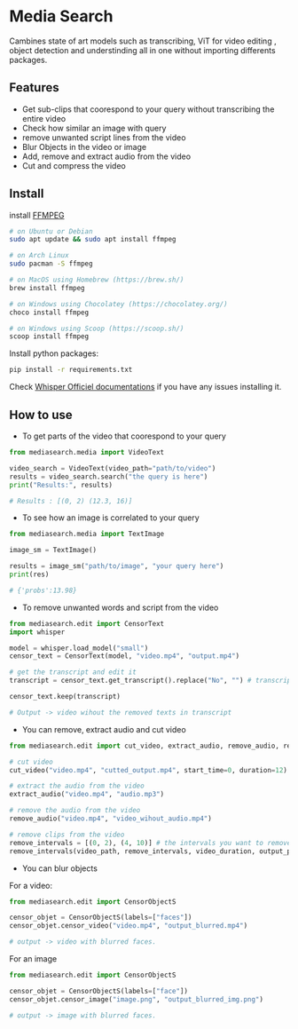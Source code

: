# Media Search
Cambines state of art models such as transcribing, ViT for video editing , object detection and understinding all in one without importing differents packages.

## Features
- Get sub-clips that coorespond to your query without transcribing the entire video
- Check how similar an image with query
- remove unwanted script lines from the video
- Blur Objects in the video or image
- Add, remove and extract audio from the video
- Cut and compress the video

## Install

install [FFMPEG](https://ffmpeg.org/)
```bash
# on Ubuntu or Debian
sudo apt update && sudo apt install ffmpeg

# on Arch Linux
sudo pacman -S ffmpeg

# on MacOS using Homebrew (https://brew.sh/)
brew install ffmpeg

# on Windows using Chocolatey (https://chocolatey.org/)
choco install ffmpeg

# on Windows using Scoop (https://scoop.sh/)
scoop install ffmpeg
```

Install python packages:

```bash
pip install -r requirements.txt
```
Check [Whisper Officiel documentations](https://github.com/openai/whisper) if you have any issues installing it.

## How to use

* To get parts of the video that coorespond to your query 

```python
from mediasearch.media import VideoText

video_search = VideoText(video_path="path/to/video")
results = video_search.search("the query is here")
print("Results:", results)

# Results : [(0, 2) (12.3, 16)]
```

* To see how an image is correlated to your query

```python
from mediasearch.media import TextImage

image_sm = TextImage()

results = image_sm("path/to/image", "your query here")
print(res)

# {'probs':13.98}
```

* To remove unwanted words and script from the video 

```python
from mediasearch.edit import CensorText
import whisper

model = whisper.load_model("small")
censor_text = CensorText(model, "video.mp4", "output.mp4")

# get the transcript and edit it
transcript = censor_text.get_transcript().replace("No", "") # transcript without the word "No"

censor_text.keep(transcript)

# Output -> video wihout the removed texts in transcript
```

* You can remove, extract audio and cut video 

```python
from mediasearch.edit import cut_video, extract_audio, remove_audio, remove_intervals

# cut video
cut_video("video.mp4", "cutted_output.mp4", start_time=0, duration=12)

# extract the audio from the video
extract_audio("video.mp4", "audio.mp3")

# remove the audio from the video
remove_audio("video.mp4", "video_wihout_audio.mp4")

# remove clips from the video
remove_intervals = [(0, 2), (4, 10)] # the intervals you want to remove
remove_intervals(video_path, remove_intervals, video_duration, output_path)
```

* You can blur objects

For a video:
```python
from mediasearch.edit import CensorObjectS

censor_objet = CensorObjectS(labels=["faces"])
censor_objet.censor_video("video.mp4", "output_blurred.mp4")

# output -> video with blurred faces.
```

For an image
```python
from mediasearch.edit import CensorObjectS

censor_objet = CensorObjectS(labels=["face"])
censor_objet.censor_image("image.png", "output_blurred_img.png")

# output -> image with blurred faces.
```
